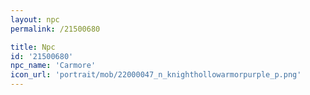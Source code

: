 ```yaml
---
layout: npc
permalink: /21500680

title: Npc
id: '21500680'
npc_name: 'Carmore'
icon_url: 'portrait/mob/22000047_n_knighthollowarmorpurple_p.png'
---
```

